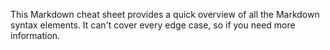 This Markdown cheat sheet provides a quick overview of all the Markdown syntax elements. It can't cover every edge case, so if you need more information.
